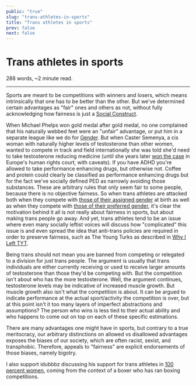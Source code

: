 ```yaml
---
public: "true"
slug: "trans-athletes-in-sports"
title: "Trans athletes in sports"
prev: false
next: false
---
```

<script setup>
import { data } from '../../git.data.ts';
import { useData } from 'vitepress';
const pageData = useData();
</script>
<h1 class="p-name">Trans athletes in sports</h1>
<p>288 words, ~2 minute read. <span v-html="data[`site/${pageData.page.value.relativePath}`]" /></p>
<hr/>

Sports are meant to be competitions with winners and losers, which means intrinsically that one has to be better than the other. But we've determined certain advantages as "fair" ones and others as not, without fully acknowledging how fairness is just a [Social Construct](/garden/social-constructs/index.md).

When Michael Phelps won gold medal after gold medal, no one complained that his naturally webbed feet were an "unfair" advantage, or put him in a separate league like we do for [Gender](/garden/gender/index.md). But when Caster Semenya, a cis woman with naturally higher levels of testosterone than other women, wanted to compete in track and field internationally she was told she'd need to take testosterone reducing medicine (until she years later [won the case](https://apnews.com/article/caster-semenya-sex-eligbility-court-ruling-0ad6f46e1357659f8cc315dde7b01faf) in Europe's human rights court, with caveats). If you have ADHD you're allowed to take performance enhancing drugs, but otherwise not. Coffee and protein could clearly be classified as performance enhancing drugs but for the fact we've socially defined PED as narrowly avoiding those substances. These are arbitrary rules that only seem fair to some people, because there is no objective fairness. So when trans athletes are attacked both when they compete with [those of their assigned gender](https://www.advocate.com/election/texas-gop-colin-allred-transgender) at birth as well as when they compete with [those of their preferred gender](https://www.texastribune.org/2021/01/30/texas-republicans-transgender-students-sports/), it's clear the motivation behind it all is not really about fairness in sports, but about making trans people go away. And yet, trans athletes tend to be an issue where even many socially leftist voices will discuss how "complicated" this issue is and even spread the idea that anti-trans policies are required in order to preserve fairness, such as The Young Turks as described in [Why I Left TYT](https://www.youtube.com/watch?v=_6DiIQWb0DE).

Being trans should not mean you are banned from competing or relegated to a division for just trans people. The argument is usually that trans individuals are either currently receiving or used to receive larger amounts of testosterone than those they'd be competing with. But the competition isn't about who has the more testosterone. Well, the argument continues, testosterone levels may be indicative of increased muscle growth. But muscle growth also isn't what the competition is about. It can be argued to indicate performance at the actual sport/activity the competition is over, but at this point isn't it too many layers of imperfect abstractions and assumptions? The person who wins is less tied to their actual ability and who happens to come out on top on each of these specific estimations.

There are many advantages one might have in sports, but contrary to a true meritocracy, our arbitrary distinctions on allowed vs disallowed advantages exposes the biases of our society, which are often racist, sexist, and transphobic. Therefore, appeals to "fairness" are explicit endorsements of those biases, namely bigotry.

I also support idubbbz discussing his support for trans athletes in [100 percent women](https://youtu.be/qfUsuQ8rfu4), coming from the context of a boxer who has ran boxing competitions.